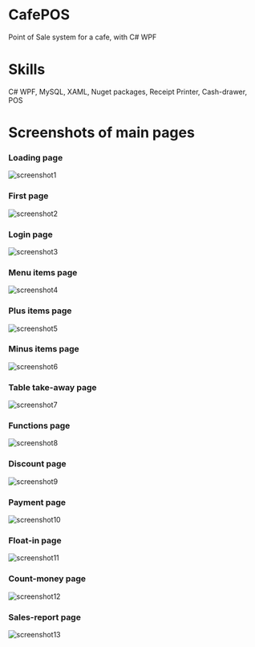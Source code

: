 # CafePOS
Point of Sale system for a cafe, with C# WPF

# Skills
C# WPF, MySQL, XAML, Nuget packages, Receipt Printer, Cash-drawer, POS

# Screenshots of main pages


### Loading page
![screenshot1](https://i.gyazo.com/0d86eb039829304b27428eccc0f69d86.png)

### First page
![screenshot2](https://i.gyazo.com/dc80a45a8676be8359de444ce3100e4c.png)

### Login page
![screenshot3](https://i.gyazo.com/75e52ced6563cb610f03b340e80f24e9.png)

### Menu items page
![screenshot4](https://i.gyazo.com/924b9e6c9d2d8efccce96a25ef48b55d.png)

### Plus items page
![screenshot5](https://i.gyazo.com/edcbd7a286d4113d9bd56a5918c0a23f.png)

### Minus items page
![screenshot6](https://i.gyazo.com/93cddf34cc1d2d101a602016a46c6a29.png)

### Table take-away page
![screenshot7](https://i.gyazo.com/60df0863bfc2ed0436502268e18de18e.png)

### Functions page
![screenshot8](https://i.gyazo.com/1f82ae0b52d1aebe52501e8fef32d8e3.png)

### Discount page
![screenshot9](https://i.gyazo.com/ac88d1a4689bec365212c94a086a6da7.png)

### Payment page
![screenshot10](https://i.gyazo.com/d83bf29cc4167aec544f1acf1e4a2355.png)

### Float-in page
![screenshot11](https://i.gyazo.com/cb0aa40abd61e7c744d5a04364948839.png)

### Count-money page
![screenshot12](https://i.gyazo.com/1f024feb16ac64727581df8f054596a5.png)

### Sales-report page
![screenshot13](https://i.gyazo.com/1fb69ed73e5edae35e9331bd0e60140e.png)

